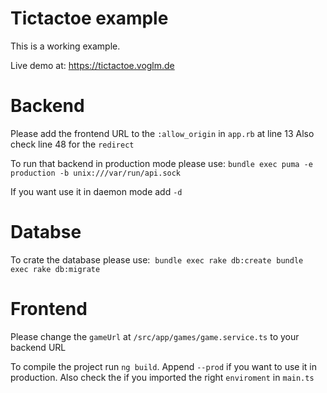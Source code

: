 # Tictactoe example

This is a working example.

Live demo at: https://tictactoe.voglm.de


# Backend

Please add the frontend URL to the `:allow_origin` in `app.rb` at line 13
Also check line 48 for the `redirect`

To run that backend in production mode please use:
 `bundle exec puma -e production -b unix:///var/run/api.sock`

If you want use it in daemon mode add `-d`

# Databse

To crate the database please use:
  `bundle exec rake db:create`
  `bundle exec rake db:migrate`

# Frontend
Please change the `gameUrl` at `/src/app/games/game.service.ts` to your backend URL

To compile the project run `ng build`. Append `--prod` if you want to use it in
production. Also check the if you imported the right `enviroment` in `main.ts`
